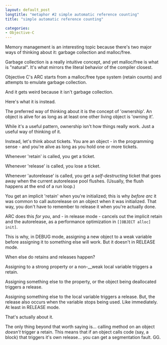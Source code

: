 ```yaml
---
layout: default_post
longtitle: "metaphor #2 simple automatic reference counting"
title: "simple automatic reference counting"

categories:
- Objective-C
---
```


Memory management is an interesting topic because there's two major ways of thinking about it: garbage collection and malloc/free.  
  
Garbage collection is a really intuitive concept, and yet malloc/free is what is "natural". It's what mirrors the literal behavior of the compiler closest.  
  
Objective C's ARC starts from a malloc/free type system (retain counts) and attempts to emulate garbage collection.  
  
And it gets weird because it isn't garbage collection.  
  
Here's what it is instead.

<!--more-->

The preferred way of thinking about it is the concept of 'ownership'. An object is alive for as long as at least one other living object is 'owning it'.

While it's a useful pattern, ownership isn't how things really work. Just a useful way of thinking of it.

Instead, let's think about tickets. You are an object - in the programming sense - and you're alive as long as you hold one or more tickets.

Whenever 'retain' is called, you get a ticket.

Whenever 'release' is called, you lose a ticket.

Whenever 'autorelease' is called, you get a _self-destructing_ ticket that goes away when the current autorelease pool flushes. (Usually, the flush happens at the end of a run loop.)

You get an implicit 'retain' when you're initialized; this is why _before arc_ it was common to call autorelease on an object when it was initialized. That way, you don't have to remember to release it when you're actually done. 

ARC does this _for you_, and - in release mode - cancels out the implicit retain and the autorelease, as a performance optimization in `[[OBJECT alloc] init]`.

This is why, in DEBUG mode, assigning a new object to a weak variable before assigning it to something else will work. But it doesn't in RELEASE mode.

When else do retains and releases happen?

Assigning to a strong property or a non-__weak local variable triggers a retain.

Assigning something else to the property, or the object being deallocated triggers a release.

Assigning something else to the local variable triggers a release. But, the release also occurs when the variable stops being used. Like immediately. At least in RELEASE mode.

That's actually about it.

The only thing beyond that worth saying is... calling method on an object _doesn't_ trigger a retain. This means that if an object calls code (say, a block) that triggers it's own release... you can get a segmentation fault. GG.